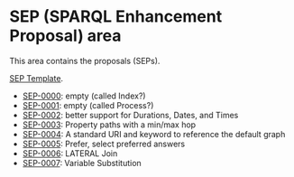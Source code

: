 # SEP (SPARQL Enhancement Proposal) area

This area contains the proposals (SEPs).

[SEP Template](template.md).

* [SEP-0000](SEP-0000/sep-0000.md): empty (called Index?)
* [SEP-0001](SEP-0001/sep-0001.md): empty (called Process?)
* [SEP-0002](SEP-0002/sep-0002.md): better support for Durations, Dates, and Times
* [SEP-0003](SEP-0003/sep-0003.md): Property paths with a min/max hop
* [SEP-0004](SEP-0004/sep-0004.md): A standard URI and keyword to reference the default graph
* [SEP-0005](SEP-0005/sep-0005.md): Prefer, select preferred answers
* [SEP-0006](SEP-0006/sep-0006.md): LATERAL Join
* [SEP-0007](SEP-0006/sep-0007.md): Variable Substitution
